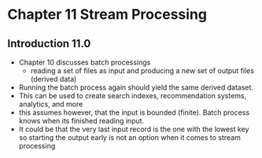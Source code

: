 # Chapter 11 Stream Processing

## Introduction 11.0

- Chapter 10 discusses batch processings
  - reading a set of files as input and producing a new set of output files (derived data)
-  Running the batch process again should yield the same derived dataset.
-  This can be used to create search indexes, recommendation systems, analytics, and more
- this assumes however, that the input is bounded (finite). Batch process knows when its finished reading input.
- It could be that the very last input record is the one with the lowest key so starting the output early is not an option when it comes to stream processing


